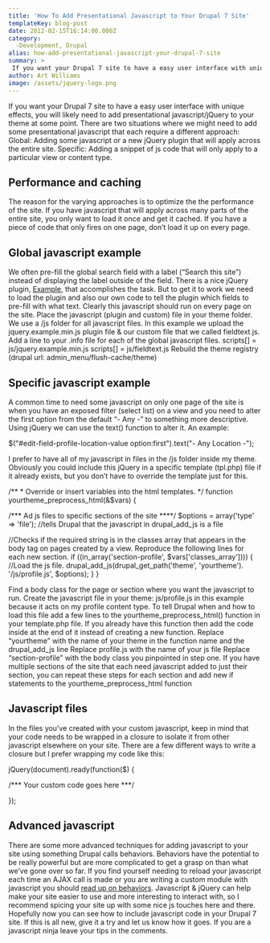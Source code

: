 ```yaml
---
title: 'How To Add Presentational Javascript to Your Drupal 7 Site'
templateKey: blog-post
date: 2012-02-15T16:14:00.000Z
category: 
  -Development, Drupal
alias: how-add-presentational-javascript-your-drupal-7-site
summary: > 
 If you want your Drupal 7 site to have a easy user interface with unique effects, you will likely need to add presentational javascript/jQuery to your theme at some point. There are two situations where we might need to add some presentational javascript that each require a different approach:
author: Art Williams
image: /assets/jquery-logo.png
---
```


If you want your Drupal 7 site to have a easy user interface with unique effects, you will likely need to add presentational javascript/jQuery to your theme at some point. There are two situations where we might need to add some presentational javascript that each require a different approach: Global: Adding some javascript or a new jQuery plugin that will apply across the entire site. Specific: Adding a snippet of js code that will only apply to a particular view or content type.

Performance and caching
-----------------------

The reason for the varying approaches is to optimize the the performance of the site. If you have javascript that will apply across many parts of the entire site, you only want to load it once and get it cached. If you have a piece of code that only fires on one page, don’t load it up on every page.

Global javascript example
-------------------------

We often pre-fill the global search field with a label (“Search this site”) instead of displaying the label outside of the field. There is a nice jQuery plugin, [Example](http://mudge.name/jquery_example/), that accomplishes the task. But to get it to work we need to load the plugin and also our own code to tell the plugin which fields to pre-fill with what text. Clearly this javascript should run on every page on the site. Place the javascript (plugin and custom) file in your theme folder. We use a /js folder for all javascript files. In this example we upload the jquery.example.min.js plugin file & our custom file that we called fieldtext.js. Add a line to your .info file for each of the global javascript files. scripts\[\] = js/jquery.example.min.js scripts\[\] = js/fieldtext.js Rebuild the theme registry (drupal url: admin\_menu/flush-cache/theme)

Specific javascript example
---------------------------

A common time to need some javascript on only one page of the site is when you have an exposed filter (select list) on a view and you need to alter the first option from the default “- Any -” to something more descriptive. Using jQuery we can use the text() function to alter it. An example:

$("#edit-field-profile-location-value option:first").text("- Any Location -");

I prefer to have all of my javascript in files in the /js folder inside my theme. Obviously you could include this jQuery in a specific template (tpl.php) file if it already exists, but you don’t have to override the template just for this.

/\*\*
 \* Override or insert variables into the html templates.
 \*/
function yourtheme\_preprocess\_html(&$vars) {

/\*\*\* Ad js files to specific sections of the site \*\*\*\*/
$options = array('type' => 'file');  //tells Drupal that the javascript in drupal\_add\_js is a file

//Checks if the required string is in the classes array that appears in the body tag on pages created by a view.  Reproduce the following lines for each new section.
if ((in\_array('section-profile', $vars\['classes\_array'\]))) {
  //Load the js file.
  drupal\_add\_js(drupal\_get\_path('theme', 'yourtheme'). '/js/profile.js', $options);
  }
}

Find a body class for the page or section where you want the javascript to run. Create the javascript file in your theme: js/profile.js in this example because it acts on my profile content type. To tell Drupal when and how to load this file add a few lines to the yourtheme\_preprocess\_html() function in your template.php file. If you already have this function then add the code inside at the end of it instead of creating a new function. Replace “yourtheme” with the name of your theme in the function name and the drupal\_add\_js line Replace profile.js with the name of your js file Replace “section-profile” with the body class you pinpointed in step one. If you have multiple sections of the site that each need javascript added to just their section, you can repeat these steps for each section and add new if statements to the yourtheme\_preprocess\_html function

Javascript files
----------------

In the files you’ve created with your custom javascript, keep in mind that your code needs to be wrapped in a closure to isolate it from other javascript elsewhere on your site. There are a few different ways to write a closure but I prefer wrapping my code like this:

jQuery(document).ready(function($) {
 
  /\*\*\* Your custom code goes here \*\*\*/

});

Advanced javascript
-------------------

There are some more advanced techniques for adding javascript to your site using something Drupal calls behaviors. Behaviors have the potential to be really powerful but are more complicated to get a grasp on than what we’ve gone over so far. If you find yourself needing to reload your javascript each time an AJAX call is made or you are writing a custom module with javascript you should [read up on behaviors](http://www.slideshare.net/tomfriedhof/drupalbehaviors). Javascript & jQuery can help make your site easier to use and more interesting to interact with, so I recommend spicing your site up with some nice js touches here and there. Hopefully now you can see how to include javascript code in your Drupal 7 site. If this is all new, give it a try and let us know how it goes. If you are a javascript ninja leave your tips in the comments.